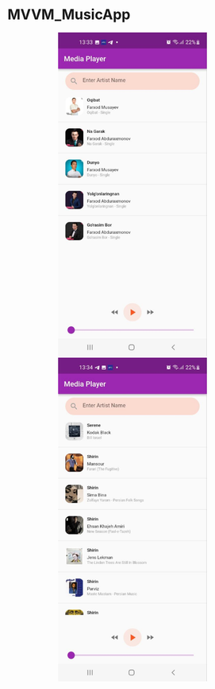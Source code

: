 
# MVVM_MusicApp

<div id="header" align="center">
  <img src="assets/Image.jpg" width="300"/>
</div>
<div id="header" align="center">
  <img src="assets/image_2.jpg" width="300"/>
</div>